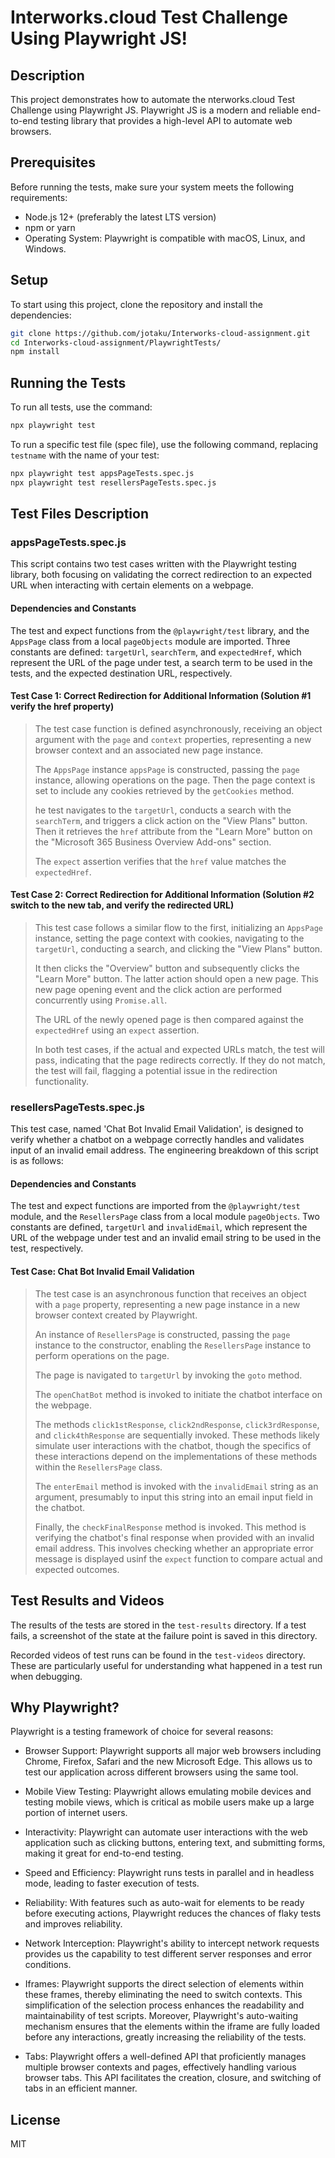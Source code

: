 # Interworks.cloud Test Challenge Using Playwright JS!

## Description

This project demonstrates how to automate the nterworks.cloud Test Challenge using Playwright JS. Playwright JS is a modern and reliable end-to-end testing library that provides a high-level API to automate web browsers.

## Prerequisites

Before running the tests, make sure your system meets the following requirements:

- Node.js 12+ (preferably the latest LTS version)
- npm or yarn
- Operating System: Playwright is compatible with macOS, Linux, and Windows.

## Setup

To start using this project, clone the repository and install the dependencies:

```bash
git clone https://github.com/jotaku/Interworks-cloud-assignment.git
cd Interworks-cloud-assignment/PlaywrightTests/
npm install
```

## Running the Tests

To run all tests, use the command:

```bash
npx playwright test
```

To run a specific test file (spec file), use the following command, replacing `testname` with the name of your test:

```bash
npx playwright test appsPageTests.spec.js
npx playwright test resellersPageTests.spec.js
```

## Test Files Description

### appsPageTests.spec.js

This script contains two test cases written with the Playwright testing library, both focusing on validating the correct redirection to an expected URL when interacting with certain elements on a webpage.

#### Dependencies and Constants

The test and expect functions from the `@playwright/test` library, and the `AppsPage` class from a local `pageObjects` module are imported. Three constants are defined: `targetUrl`, `searchTerm`, and `expectedHref`, which represent the URL of the page under test, a search term to be used in the tests, and the expected destination URL, respectively.

#### Test Case 1: Correct Redirection for Additional Information (Solution #1 verify the href property)

> The test case function is defined asynchronously, receiving an object argument with the `page` and `context` properties, representing a new browser context and an associated new page instance.
>
> The `AppsPage` instance `appsPage` is constructed, passing the `page` instance, allowing operations on the page. Then the page context is set to include any cookies retrieved by the `getCookies` method.
>
> he test navigates to the `targetUrl`, conducts a search with the `searchTerm`, and triggers a click action on the "View Plans" button. Then it retrieves the `href` attribute from the "Learn More" button on the "Microsoft 365 Business Overview Add-ons" section.
>
> The `expect` assertion verifies that the `href` value matches the `expectedHref`.

#### Test Case 2: Correct Redirection for Additional Information (Solution #2 switch to the new tab, and verify the redirected URL)

> This test case follows a similar flow to the first, initializing an `AppsPage` instance, setting the page context with cookies, navigating to the `targetUrl`, conducting a search, and clicking the "View Plans" button.
>
> It then clicks the "Overview" button and subsequently clicks the "Learn More" button. The latter action should open a new page. This new page opening event and the click action are performed concurrently using `Promise.all`.
>
> The URL of the newly opened page is then compared against the `expectedHref` using an `expect` assertion.
>
> In both test cases, if the actual and expected URLs match, the test will pass, indicating that the page redirects correctly. If they do not match, the test will fail, flagging a potential issue in the redirection functionality.

### resellersPageTests.spec.js

This test case, named 'Chat Bot Invalid Email Validation', is designed to verify whether a chatbot on a webpage correctly handles and validates input of an invalid email address. The engineering breakdown of this script is as follows:

#### Dependencies and Constants

The test and expect functions are imported from the `@playwright/test` module, and the `ResellersPage` class from a local module `pageObjects`. Two constants are defined, `targetUrl` and `invalidEmail`, which represent the URL of the webpage under test and an invalid email string to be used in the test, respectively.

#### Test Case: Chat Bot Invalid Email Validation

> The test case is an asynchronous function that receives an object with a `page` property, representing a new page instance in a new browser context created by Playwright.
>
> An instance of `ResellersPage` is constructed, passing the `page` instance to the constructor, enabling the `ResellersPage` instance to perform operations on the page.
>
> The page is navigated to `targetUrl` by invoking the `goto` method.
>
> The `openChatBot` method is invoked to initiate the chatbot interface on the webpage.
>
> The methods `click1stResponse`, `click2ndResponse`, `click3rdResponse`, and `click4thResponse` are sequentially invoked. These methods likely simulate user interactions with the chatbot, though the specifics of these interactions depend on the implementations of these methods within the `ResellersPage` class.
>
> The `enterEmail` method is invoked with the `invalidEmail` string as an argument, presumably to input this string into an email input field in the chatbot.
>
> Finally, the `checkFinalResponse` method is invoked. This method is verifying the chatbot's final response when provided with an invalid email address. This involves checking whether an appropriate error message is displayed usinf the `expect` function to compare actual and expected outcomes.

## Test Results and Videos

The results of the tests are stored in the `test-results` directory. If a test fails, a screenshot of the state at the failure point is saved in this directory.

Recorded videos of test runs can be found in the `test-videos` directory. These are particularly useful for understanding what happened in a test run when debugging.

## Why Playwright?

Playwright is a testing framework of choice for several reasons:

- Browser Support: Playwright supports all major web browsers including Chrome, Firefox, Safari and the new Microsoft Edge. This allows us to test our application across different browsers using the same tool.

- Mobile View Testing: Playwright allows emulating mobile devices and testing mobile views, which is critical as mobile users make up a large portion of internet users.

- Interactivity: Playwright can automate user interactions with the web application such as clicking buttons, entering text, and submitting forms, making it great for end-to-end testing.

- Speed and Efficiency: Playwright runs tests in parallel and in headless mode, leading to faster execution of tests.

- Reliability: With features such as auto-wait for elements to be ready before executing actions, Playwright reduces the chances of flaky tests and improves reliability.

- Network Interception: Playwright's ability to intercept network requests provides us the capability to test different server responses and error conditions.

- Iframes: Playwright supports the direct selection of elements within these frames, thereby eliminating the need to switch contexts. This simplification of the selection process enhances the readability and maintainability of test scripts. Moreover, Playwright's auto-waiting mechanism ensures that the elements within the iframe are fully loaded before any interactions, greatly increasing the reliability of the tests.

- Tabs: Playwright offers a well-defined API that proficiently manages multiple browser contexts and pages, effectively handling various browser tabs. This API facilitates the creation, closure, and switching of tabs in an efficient manner.

## License

MIT
